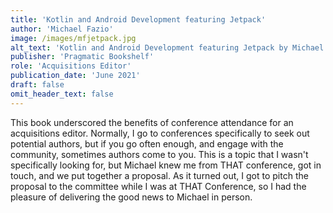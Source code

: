 ```yaml
---
title: 'Kotlin and Android Development featuring Jetpack'
author: 'Michael Fazio'
image: /images/mfjetpack.jpg
alt_text: 'Kotlin and Android Development featuring Jetpack by Michael Fazio'
publisher: 'Pragmatic Bookshelf'
role: 'Acquisitions Editor'
publication_date: 'June 2021'
draft: false
omit_header_text: false
---
```

This book underscored the benefits of conference attendance for an acquisitions editor. Normally, I go to conferences specifically to seek out potential authors, but if you go often enough, and engage with the community, sometimes authors come to you. This is a topic that I wasn't specifically looking for, but Michael knew me from THAT conference, got in touch, and we put together a proposal. As it turned out, I got to pitch the proposal to the committee while I was at THAT Conference, so I had the pleasure of delivering the good news to Michael in person. 